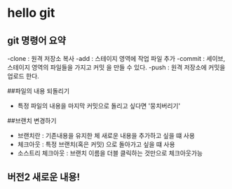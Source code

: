 # hello git

## git 명령어 요약

-clone : 원격 저장소 복사
-add : 스테이지 영역에 작업 파일 추가
-commit : 세이브, 스테이지 영역의 파일들을 가지고 커밋 을 만들 수 있다.
-push : 원격 저장소에 커밋을 업로드 한다.

##파일의 내용 되돌리기

- 특정 파일의 내용을 마지막 커밋으로 돌리고 싶다면 '뭉치버리기'


##브랜치 변경하기
- 브랜치란 : 기존내용을 유지한 체 새로운 내용을 추가하고 싶을 떄 사용
- 체크아웃 : 특정 브랜치(혹은 커밋) 으로 돌아가고 싶을 떄 사용
- 소스트리 체크아웃 : 브랜치 이름을 더블 클릭하는 것만으로 체크아웃가능
 

## 버전2 새로운 내용!
